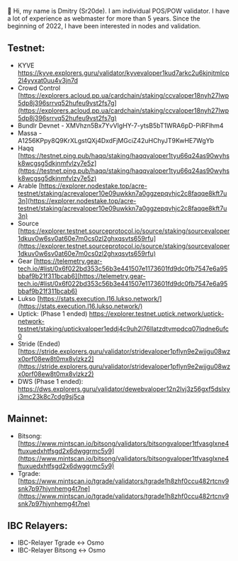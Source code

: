 👋 Hi, my name is Dmitry (Sr20de). I am individual POS/POW validator. I have a lot of experience as webmaster for more than 5 years.
Since the beginning of 2022, I have been interested in nodes and validation.

## Testnet:

- KYVE https://kyve.explorers.guru/validator/kyvevaloper1kud7arkc2u6kjnjtmlcp2l4yyxat0uu4v3jn7d
- Crowd Control [https://explorers.acloud.pp.ua/cardchain/staking/ccvaloper18nyh27lwp5dp8j396srrvq52hufeu9vst2fs7g](https://explorers.acloud.pp.ua/cardchain/staking/ccvaloper18nyh27lwp5dp8j396srrvq52hufeu9vst2fs7g)
- Bundlr Devnet - XMVhzn5Bx7YvVIgHY-7-ytsB5bT1WRA6pD-PiRFlhm4
- Massa - A1256KPpy8Q9KrXLgstQXj4DxdFjMGciZ42uHChyJT9KwHE7WgYb
- Haqq [https://testnet.ping.pub/haqq/staking/haqqvaloper1tyu66q24as90wyhsk8wcgsg5dkjnmfvlzy7e5z](https://testnet.ping.pub/haqq/staking/haqqvaloper1tyu66q24as90wyhsk8wcgsg5dkjnmfvlzy7e5z)
- Arable [https://explorer.nodestake.top/acre-testnet/staking/acrevaloper10e09uwkkn7a0ggzepqvhjc2c8faqqe8kft7u3n](https://explorer.nodestake.top/acre-testnet/staking/acrevaloper10e09uwkkn7a0ggzepqvhjc2c8faqqe8kft7u3n)
- Source [https://explorer.testnet.sourceprotocol.io/source/staking/sourcevaloper1dkuv0w6sv0at60e7m0cs0zl2ghxqsvts659rfu](https://explorer.testnet.sourceprotocol.io/source/staking/sourcevaloper1dkuv0w6sv0at60e7m0cs0zl2ghxqsvts659rfu)
- Gear [https://telemetry.gear-tech.io/#list/0x6f022bd353c56b3e441507e1173601fd9dc0fb7547e6a95bbaf9b21f311bcab6](https://telemetry.gear-tech.io/#list/0x6f022bd353c56b3e441507e1173601fd9dc0fb7547e6a95bbaf9b21f311bcab6)
- Lukso [https://stats.execution.l16.lukso.network/](https://stats.execution.l16.lukso.network/)
- Uptick: (Phase 1 ended) https://explorer.testnet.uptick.network/uptick-network-testnet/staking/uptickvaloper1eddj4c9uh2l76llatzdtvmpdcq07lqdne6ufc0
- Stride (Ended) [https://stride.explorers.guru/validator/stridevaloper1pflyn9e2wjjgu08wzx0prf08ew8t0mx8vlzkz2](https://stride.explorers.guru/validator/stridevaloper1pflyn9e2wjjgu08wzx0prf08ew8t0mx8vlzkz2)
- DWS (Phase 1 ended): https://dws.explorers.guru/validator/dewebvaloper12n2lvj3z56gxf5dslxyj3mc23k8c7cdg9sj5ca


## Mainnet:
- Bitsong: [https://www.mintscan.io/bitsong/validators/bitsongvaloper1tfvasglxne4ftuxuedxhtfsgd2x6dwggrmc5y9](https://www.mintscan.io/bitsong/validators/bitsongvaloper1tfvasglxne4ftuxuedxhtfsgd2x6dwggrmc5y9)
- Tgrade: [https://www.mintscan.io/tgrade/validators/tgrade1h8zhf0ccu482rtcnv9snk7p97hjynhemg4t7ne](https://www.mintscan.io/tgrade/validators/tgrade1h8zhf0ccu482rtcnv9snk7p97hjynhemg4t7ne)

## IBC Relayers:
- IBC-Relayer Tgrade <-> Osmo
- IBC-Relayer Bitsong <-> Osmo

<!---
Sr20dem/Sr20dem is a ✨ special ✨ repository because its `README.md` (this file) appears on your GitHub profile.
You can click the Preview link to take a look at your changes.
--->
